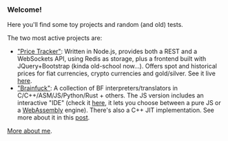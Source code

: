 ### Welcome!

Here you'll find some toy projects and random (and old) tests.

The two most active projects are:

 - ["Price Tracker"](./pablojorge/price-tracker): Written in Node.js, provides both a REST and a WebSockets API, using Redis as storage, plus a frontend built with JQuery+Bootstrap (kinda old-school now...). Offers spot and historical prices for fiat currencies, crypto currencies and gold/silver. See it live [here](http://price-tracker.herokuapp.com/).
 - ["Brainfuck"](./pablojorge/brainfuck): A collection of BF interpreters/translators in C/C++/ASM/JS/Python/Rust + others. The JS version includes an interactive "IDE" (check it [here](http://pablojorge.github.io/brainfuck/), it lets you choose between a pure JS or a [WebAssembly](./pablojorge/brainfuck/wasm) engine). There's also a C++ JIT implementation. See more about it in this [post](https://pablojorge.github.io/blog/2020/07/27/bf-jit-compiler-in-cpp.html).

[More about me](https://pablojorge.github.io/about/).